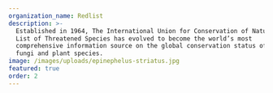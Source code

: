 ```yaml
---
organization_name: Redlist
description: >-
  Established in 1964, The International Union for Conservation of Nature’s Red
  List of Threatened Species has evolved to become the world’s most
  comprehensive information source on the global conservation status of animal,
  fungi and plant species.
image: /images/uploads/epinephelus-striatus.jpg
featured: true
order: 2
---
```


